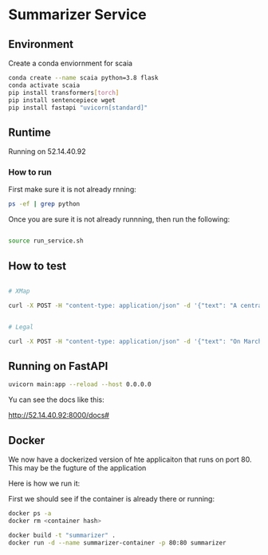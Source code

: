 # Summarizer Service


## Environment

Create a conda enviornment for scaia

```bash
conda create --name scaia python=3.8 flask
conda activate scaia
pip install transformers[torch]
pip install sentencepiece wget
pip install fastapi "uvicorn[standard]"

```



## Runtime


Running on 52.14.40.92


### How to run

First make sure it is not already rnning:

```bash
ps -ef | grep python
```

Once you are sure it is not already runnning, then run the following:

```bash

source run_service.sh
```


## How to test

```bash

# XMap

curl -X POST -H "content-type: application/json" -d '{"text": "A central question, “Where is Peng Shuai?”, has represented concern for the star but also points to related questions about the future of tennis in China. "}' http://52.14.40.92:8000/summarizeText/
```

```bash

# Legal

curl -X POST -H "content-type: application/json" -d '{"text": "On March 5, 2021, the Securities and Exchange Commission charged AT&T, Inc. with repeatedly violating Regulation FD, and three of its Investor Relations executives with aiding and abetting AT&Ts violations, by selectively disclosing material nonpublic information to research analysts. "}' http://52.14.40.92:8000/summarizeTextLegal/

```


## Running on FastAPI

```bash
uvicorn main:app --reload --host 0.0.0.0
```

Yu can see the docs like this:

http://52.14.40.92:8000/docs#


## Docker

We now have a dockerized version of hte applicaiton that runs on port 80.  This may be the fugture of the application

Here is how we run it:

First we should see if the container is already there or running:

```bash
docker ps -a
docker rm <container hash>
```

```bash
docker build -t "summarizer" .
docker run -d --name summarizer-container -p 80:80 summarizer
```
